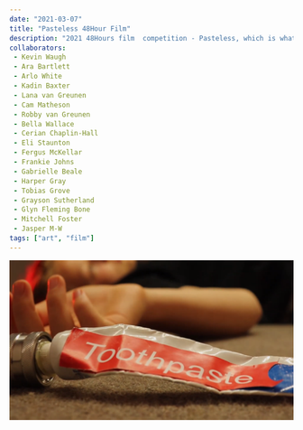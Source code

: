 ```yaml
---
date: "2021-03-07"
title: "Pasteless 48Hour Film"
description: "2021 48Hours film  competition - Pasteless, which is what happens when you use an inside joke as a film."
collaborators:
 - Kevin Waugh
 - Ara Bartlett
 - Arlo White
 - Kadin Baxter
 - Lana van Greunen
 - Cam Matheson
 - Robby van Greunen
 - Bella Wallace
 - Cerian Chaplin-Hall
 - Eli Staunton
 - Fergus McKellar
 - Frankie Johns
 - Gabrielle Beale
 - Harper Gray
 - Tobias Grove
 - Grayson Sutherland
 - Glyn Fleming Bone
 - Mitchell Foster
 - Jasper M-W
tags: ["art", "film"]
---
```


<!-- [Watch Here! ... actually please don't.<br><br> -->

<script>
    import YoutubeEmbed from "$md/YoutubeEmbed.svelte";
</script>

<YoutubeEmbed videoID="FWfugmp-hoA"/>

![The Ending:large](./ToothpasteScene.png)